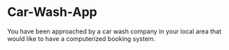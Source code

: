 # Car-Wash-App
You have been approached by a car wash company in your local area that would like to  have a computerized booking system.
